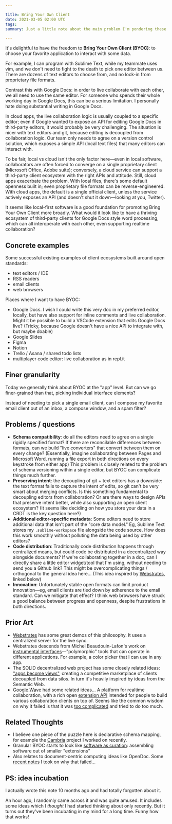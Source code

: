 ```yaml
---

title: Bring Your Own Client
date: 2021-03-05 02:00 UTC
tags:
summary: Just a little note about the main problem I'm pondering these days...

---
```


It's delightful to have the freedom to **Bring Your Own Client (BYOC)**: to choose your favorite application to interact with some data.

For example, I can program with Sublime Text, while my teammate uses vim, and we don't need to fight to the death to pick one editor between us. There are dozens of text editors to choose from, and no lock-in from proprietary file formats.

Contrast this with Google Docs: in order to live collaborate with each other, we all need to use the same editor. For someone who spends their whole working day in Google Docs, this can be a serious limitation. I personally hate doing substantial writing in Google Docs.

In cloud apps, the live collaboration logic is usually coupled to a specific editor; even if Google wanted to expose an API for editing Google Docs in third-party editors, it would probably be very challenging. The situation is nicer with text editors and git, because editing is decoupled from collaboration logic. Our team only needs to agree on a version control solution, which exposes a simple API (local text files) that many editors can interact with.

To be fair, local vs cloud isn't the only factor here—even in local software, collaborators are often forced to converge on a single proprietary client (Microsoft Office, Adobe suite); conversely, a cloud service can support a third-party client ecosystem with the right APIs and attitude. Still, cloud apps exacerbate the problem. With local files, there's some default openness built in; even proprietary file formats can be reverse-engineered. With cloud apps, the default is a single official client, unless the service actively exposes an API (and doesn't shut it down—looking at you, Twitter).

It seems like local-first software is a good foundation for promoting Bring Your Own Client more broadly. What would it look like to have a thriving ecosystem of third-party clients for Google Docs style word processing, which can all interoperate with each other, even supporting realtime collaboration?

## Concrete examples

Some successful existing examples of client ecosystems built around open standards:

* text editors / IDE
* RSS readers
* email clients
* web browsers

Places where I want to have BYOC:

* Google Docs. I wish I could write this very doc in my preferred editor, locally, but have also support for inline comments and live collaboration. Might it be possible to build a VSCode extension that edits Google Docs live? (Tricky, because Google doesn't have a nice API to integrate with, but maybe doable)
* Google Slides
* Figma
* Notion
* Trello / Asana / shared todo lists
* multiplayer code editor: live collaboration as in repl.it

## Finer granularity

Today we generally think about BYOC at the "app" level. But can we go finer-grained than that, picking individual interface elements?

Instead of needing to pick a single email client, can I compose my favorite email client out of an inbox, a compose window, and a spam filter?

## Problems / questions

* **Schema compatibility**: do all the editors need to agree on a single rigidly specified format? If there are reconcilable differences between formats, can we build "live converters" that convert between them on every change? (Essentially, imagine collaborating between Pages and Microsoft Word, running a file export in both directions on every keystroke from either app) This problem is closely related to the problem of schema versioning within a single editor, but BYOC can complicate things much further.
* **Preserving intent**: the decoupling of git + text editors has a downside: the text format fails to capture the intent of edits, so git can't be very smart about merging conflicts. Is this something fundamental to decoupling editors from collaboration? Or are there ways to design APIs that preserve intent better, while also supporting an open client ecosystem? (It seems like deciding on how you store your data in a CRDT is the key question here?)
* **Additional editor-specific metadata**: Some editors need to store additional data that isn't part of the "core data model." Eg, Sublime Text stores my `.sublime-workspace` file alongside the code source. How does this work smoothly without polluting the data being used by other editors?
* **Code distribution**: Traditionally code distribution happens through centralized means, but could code be distributed in a decentralized way alongside documents? If we're collaborating together in a doc, can I directly share a little editor widget/tool that I'm using, without needing to send you a Github link? This might be overcomplicating things / orthogonal to the general idea here... (This idea inspired by [Webstrates](https://webstrates.net/), linked below)
* **Innovation**: Unfortunately stable open formats can limit product innovation—eg, email clients are tied down by adherence to the email standard. Can we mitigate that effect? I think web browsers have struck a good balance between progress and openness, despite frustrations in both directions.

## Prior Art

* [Webstrates](https://webstrates.net/) has some great demos of this philosophy. It uses a centralized server for the live sync.
* Webstrates descends from Michel Beaudouin-Lafon's work on [instrumental interfaces](https://youtu.be/ntaudUum06E?t=727)—"polymorphic" tools that can operate in different applications. For example, a color picker that I can use in any app.
* The SOLID decentralized web project has some closely related ideas: ["apps become views"](https://ruben.verborgh.org/blog/2017/12/20/paradigm-shifts-for-the-decentralized-web/#apps-become-views), creating a competitive marketplace of clients decoupled from data silos. In turn it's heavily inspired by ideas from the Semantic Web.
* [Google Wave](https://mashable.com/2009/05/28/google-wave-guide/) had some related ideas... A platform for realtime collaboration, with a rich open [extension API](https://youtu.be/v_UyVmITiYQ?t=4207) intended for people to build various collaboration clients on top of. Seems like the common wisdom on why it failed is that it was [too complicated](https://gizmodo.com/what-in-the-hell-was-google-wave-trying-to-be-anyway-1835038967) and tried to do too much.

## Related Thoughts

- I believe one piece of the puzzle here is declarative schema mapping, for example the [Cambria](https://www.inkandswitch.com/cambria.html) project I worked on recently.
- Granular BYOC starts to look like [software as curation](/2020/07/19/tools-over-apps-for-personal-notetaking.html): assembling software out of smaller "extensions"
- Also relates to document-centric computing ideas like OpenDoc. Some [recent notes](https://twitter.com/geoffreylitt/status/1362779218241855494) I took on why that failed...

## PS: idea incubation

I actually wrote this note 10 months ago and had totally forgotten about it.

An hour ago, I randomly came across it and was quite amused. It includes some ideas which I _thought_ I had started thinking about only recently. But it turns out they've been incubating in my mind for a long time. Funny how that works!